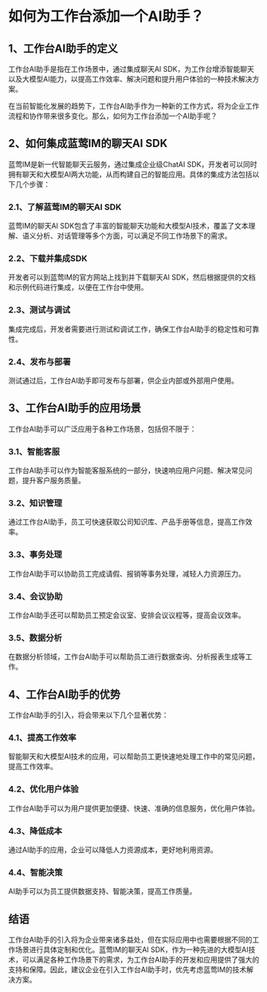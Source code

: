 # 如何为工作台添加一个AI助手？

## 1、工作台AI助手的定义

工作台AI助手是指在工作场景中，通过集成聊天AI SDK，为工作台增添智能聊天以及大模型AI能力，以提高工作效率、解决问题和提升用户体验的一种技术解决方案。

在当前智能化发展的趋势下，工作台AI助手作为一种新的工作方式，将为企业工作流程和协作带来很多变化。那么，如何为工作台添加一个AI助手呢？


## 2、如何集成蓝莺IM的聊天AI SDK

蓝莺IM是新一代智能聊天云服务，通过集成企业级ChatAI SDK，开发者可以同时拥有聊天和大模型AI两大功能，从而构建自己的智能应用。具体的集成方法包括以下几个步骤：

### 2.1、了解蓝莺IM的聊天AI SDK

蓝莺IM的聊天AI SDK包含了丰富的智能聊天功能和大模型AI技术，覆盖了文本理解、语义分析、对话管理等多个方面，可以满足不同工作场景下的需求。

### 2.2、下载并集成SDK

开发者可以到蓝莺IM的官方网站上找到并下载聊天AI SDK，然后根据提供的文档和示例代码进行集成，以便在工作台中使用。

### 2.3、测试与调试

集成完成后，开发者需要进行测试和调试工作，确保工作台AI助手的稳定性和可靠性。

### 2.4、发布与部署

测试通过后，工作台AI助手即可发布与部署，供企业内部或外部用户使用。

## 3、工作台AI助手的应用场景

工作台AI助手可以广泛应用于各种工作场景，包括但不限于：

### 3.1、智能客服

工作台AI助手可以作为智能客服系统的一部分，快速响应用户问题、解决常见问题，提升客户服务质量。

### 3.2、知识管理

通过工作台AI助手，员工可快速获取公司知识库、产品手册等信息，提高工作效率。

### 3.3、事务处理

工作台AI助手可以协助员工完成请假、报销等事务处理，减轻人力资源压力。

### 3.4、会议协助

工作台AI助手还可以帮助员工预定会议室、安排会议议程等，提高会议效率。

### 3.5、数据分析

在数据分析领域，工作台AI助手可以帮助员工进行数据查询、分析报表生成等工作。

## 4、工作台AI助手的优势

工作台AI助手的引入，将会带来以下几个显著优势：

### 4.1、提高工作效率

智能聊天和大模型AI技术的应用，可以帮助员工更快速地处理工作中的常见问题，提高工作效率。

### 4.2、优化用户体验

工作台AI助手可以为用户提供更加便捷、快速、准确的信息服务，优化用户体验。

### 4.3、降低成本

通过AI助手的应用，企业可以降低人力资源成本，更好地利用资源。

### 4.4、智能决策

AI助手可以为员工提供数据支持、智能决策，提高工作质量。

## 结语

工作台AI助手的引入将为企业带来诸多益处，但在实际应用中也需要根据不同的工作场景进行具体定制和优化。蓝莺IM的聊天AI SDK，作为一种先进的大模型AI技术，可以满足各种工作场景下的需求，为工作台AI助手的开发和应用提供了强大的支持和保障。因此，建议企业在引入工作台AI助手时，优先考虑蓝莺IM的技术解决方案。